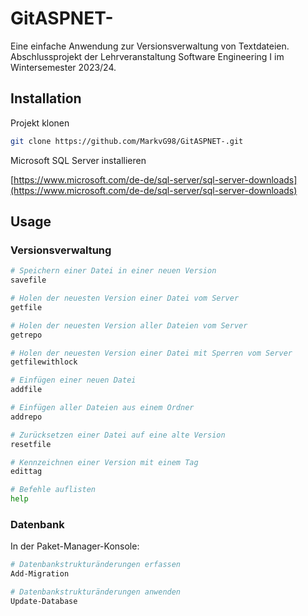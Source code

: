 # GitASPNET-

Eine einfache Anwendung zur Versionsverwaltung von Textdateien. Abschlussprojekt der Lehrveranstaltung Software Engineering I im Wintersemester 2023/24.

## Installation

Projekt klonen

```bash
git clone https://github.com/MarkvG98/GitASPNET-.git
```
Microsoft SQL Server installieren

[https://www.microsoft.com/de-de/sql-server/sql-server-downloads](https://www.microsoft.com/de-de/sql-server/sql-server-downloads)

## Usage

### Versionsverwaltung

```bash
# Speichern einer Datei in einer neuen Version
savefile

# Holen der neuesten Version einer Datei vom Server
getfile

# Holen der neuesten Version aller Dateien vom Server
getrepo

# Holen der neuesten Version einer Datei mit Sperren vom Server
getfilewithlock

# Einfügen einer neuen Datei
addfile

# Einfügen aller Dateien aus einem Ordner
addrepo

# Zurücksetzen einer Datei auf eine alte Version
resetfile

# Kennzeichnen einer Version mit einem Tag
edittag

# Befehle auflisten
help
```

### Datenbank

In der Paket-Manager-Konsole:

```bash
# Datenbankstrukturänderungen erfassen
Add-Migration

# Datenbankstrukturänderungen anwenden 
Update-Database
```